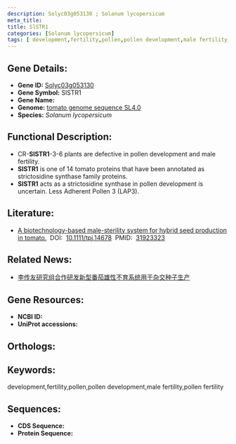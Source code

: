 ```yaml
---
description: Solyc03g053130 ; Solanum lycopersicum
meta_title:
title: SlSTR1
categories: [Solanum lycopersicum]
tags: [ development,fertility,pollen,pollen development,male fertility,pollen fertility ]
---
```


## Gene Details:
- **Gene ID:**	[Solyc03g053130]()
- **Gene Symbol:** SlSTR1
- **Gene Name:** 
- **Genome:** [tomato genome sequence SL4.0]()
- **Species:** *Solanum lycopersicum*

## Functional Description:
   - CR-**SlSTR1**-3-6 plants are defective in pollen development and male fertility.
   - **SlSTR1** is one of 14 tomato proteins that have been annotated as strictosidine synthase family proteins.
   - **SlSTR1** acts as a strictosidine synthase in pollen development is uncertain. Less Adherent Pollen 3 (LAP3).

## Literature:
   - [A biotechnology-based male-sterility system for hybrid seed production in tomato.]( https://onlinelibrary.wiley.com/doi/10.1111/tpj.14678)&nbsp;&nbsp;DOI:&nbsp;&nbsp;[10.1111/tpj.14678](https://onlinelibrary.wiley.com/doi/10.1111/tpj.14678)&nbsp;&nbsp;PMID:&nbsp;&nbsp;[31923323](https://pubmed.ncbi.nlm.nih.gov/31923323/)

## Related News:
   - [李传友研究组合作研发新型番茄雄性不育系统用于杂交种子生产​](https://mp.weixin.qq.com/s?__biz=MzIyOTY2NDYyNQ==&mid=2247493885&idx=4&sn=bfdfd476ae35a32d7e19d49dc0944555&chksm=e8bd9ae3dfca13f5baf76591866c154e0aef8991fb5459271c9cf28accdb5712d880b2608277&scene=27#wechat_redirect)

## Gene Resources:
- **NCBI ID:** [](https://www.ncbi.nlm.nih.gov/gene/?term=)
- **UniProt accessions:** [](https://www.uniprot.org/uniprotkb//entry)

## Orthologs:

## Keywords:
development,fertility,pollen,pollen development,male fertility,pollen fertility

## Sequences:
- **CDS Sequence:**
- **Protein Sequence:**
